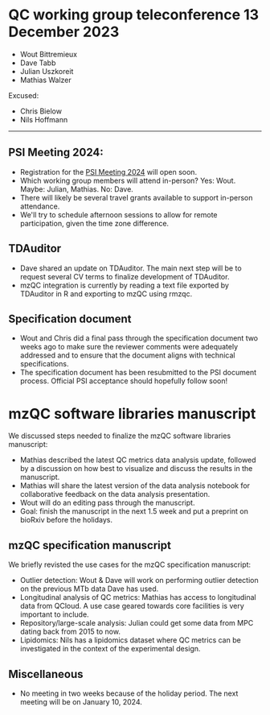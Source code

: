 # QC working group teleconference 13 December 2023

- Wout Bittremieux
- Dave Tabb
- Julian Uszkoreit
- Mathias Walzer

Excused:

- Chris Bielow
- Nils Hoffmann

---

## PSI Meeting 2024:

- Registration for the [PSI Meeting 2024](https://www.psidev.info/hupo-psi-meeting-2024) will open soon.
- Which working group members will attend in-person? Yes: Wout. Maybe: Julian, Mathias. No: Dave.
- There will likely be several travel grants available to support in-person attendance.
- We'll try to schedule afternoon sessions to allow for remote participation, given the time zone difference.

## TDAuditor

- Dave shared an update on TDAuditor. The main next step will be to request several CV terms to finalize development of TDAuditor.
- mzQC integration is currently by reading a text file exported by TDAuditor in R and exporting to mzQC using rmzqc.

## Specification document

- Wout and Chris did a final pass through the specification document two weeks ago to make sure the reviewer comments were adequately addressed and to ensure that the document aligns with technical specifications.
- The specification document has been resubmitted to the PSI document process. Official PSI acceptance should hopefully follow soon!

# mzQC software libraries manuscript

We discussed steps needed to finalize the mzQC software libraries manuscript:

- Mathias described the latest QC metrics data analysis update, followed by a discussion on how best to visualize and discuss the results in the manuscript.
- Mathias will share the latest version of the data analysis notebook for collaborative feedback on the data analysis presentation.
- Wout will do an editing pass through the manuscript.
- Goal: finish the manuscript in the next 1.5 week and put a preprint on bioRxiv before the holidays.

## mzQC specification manuscript

We briefly revisted the use cases for the mzQC specification manuscript:

- Outlier detection: Wout & Dave will work on performing outlier detection on the previous MTb data Dave has used.
- Longitudinal analysis of QC metrics: Mathias has access to longitudinal data from QCloud. A use case geared towards core facilities is very important to include.
- Repository/large-scale analysis: Julian could get some data from MPC dating back from 2015 to now.
- Lipidomics: Nils has a lipidomics dataset where QC metrics can be investigated in the context of the experimental design.

## Miscellaneous

- No meeting in two weeks because of the holiday period. The next meeting will be on January 10, 2024.
